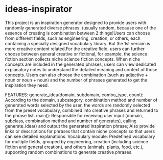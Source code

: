 # ideas-inspirator
This project is an inspiration generator designed to provide users with randomly generated diverse phrases. (usually random, because one of the essence of creating is combination between 2 things)Users can choose from different fields, such as engineering, creation, or others, each containing a specially designed vocabulary library. But the 1st version is more creative content related.For the creative field, users can further choose between general creative or fictional, for example, the science fiction section collects niche science fiction concepts. When niche concepts are included in the generated phrases, users can view dedicated explanatory notes to understand the detailed meaning and context of those concepts. Users can also choose the combination (such as adjective + noun or noun + noun) and the number of phrases generated to get the inspiration they need.

FEATURES:
generate_idea(domain, subdomain, combo_type, count):
According to the domain, subcategory, combination method and number of generated words selected by the user, the words are randomly selected from the preset vocabulary, combined into creative phrases and returned to the phrase list.
main():
Responsible for receiving user input (domain, subclass, combination method and number of generates), calling generate_idea() and output the generated inspiration phrase; Also provide links or descriptions for phrases that contain niche concepts so that users can see detailed explanations.
Vocabulary module:
Predefined vocabulary for multiple fields, grouped by engineering, creation (including science fiction and general creation), and others (animals, plants, food, etc.), supporting random combinations to generate creative phrases.
